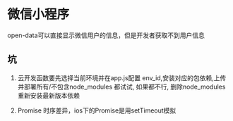 # 微信小程序 

open-data可以直接显示微信用户的信息，但是开发者获取不到用户信息  

## 坑

1. 云开发函数要先选择当前环境并在app.js配置 env_id,安装对应的包依赖,上传并部署所有/不包含node_modules 都试试, 如果都不行, 删除node_modules重新安装最新版本依赖

2. Promise 时序差异，ios下的Promise是用setTimeout模拟

